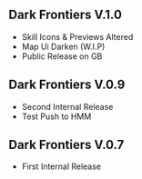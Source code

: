 ## Dark Frontiers V.1.0
- Skill Icons & Previews Altered
- Map Ui Darken (W.I.P)
- Public Release on GB 

## Dark Frontiers V.0.9
- Second Internal Release
- Test Push to HMM
  
## Dark Frontiers V.0.7
- First Internal Release
